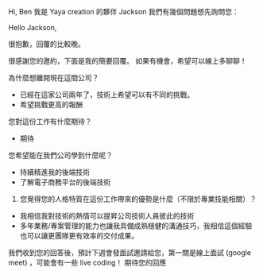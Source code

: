 
Hi, Ben
我是 Yaya creation 的夥伴 Jackson
我們有幾個問題想先詢問您：



Hello Jackson, 

很抱歉，回覆的比較晚。

很感謝您的邀約，下面是我的簡要回覆。
如果有機會，希望可以線上多聊聊！

為什麼想離開現在這間公司？
- 已經在這家公司兩年了，技術上希望可以有不同的挑戰。
- 希望挑戰更高的報酬


您對這份工作有什麼期待？
- 期待

您希望能在我們公司學到什麼呢？
- 持續精進我的後端技術
- 了解電子商務平台的後端技術

1. 您覺得您的人格特質在這份工作帶來的優勢是什麼（不限於專業技能相關）？

- 我相信我對技術的熱情可以提昇公司技術人員彼此的技術
- 多年業務/專案管理的能力也讓我具備成熟穩健的溝通技巧，我相信這個經驗也可以讓更團隊更有效率的交付成果。

我們收到您的回答後，預計下週會發面試邀請給您，第一關是線上面試 (google meet) ，可能會有一些 live coding！
期待您的回應